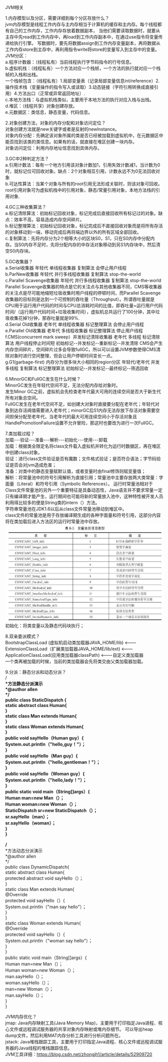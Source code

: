 JVM相关

1.内存模型以及分区，需要详细到每个分区存放什么？<br/>
jvm内存模型是线程工作内存与主内存相当于计算机的缓存和主内存。每个线程都有自己的工作内存，工作内存存放着数据副本，
当他们需要读取数据时，就要从主存中先read到工作内存中，再load到工作内存副本中，在通过use指令将变量传递给执行引擎。
写数据时，要先将数据assign到工作内存变量副本，再将数据从工作内存store到主存中，再利用指令write将store的变量写入到主存中的变量。<br/>
JVM分区：<br/>
a.程序计数器：（线程私有）当前线程执行字节码指令的行号信息。<br/>
b.虚拟机栈：（线程私有）一个方法对应一个栈帧，一个方法的执行就对应一个栈帧的入栈和出栈。<br/>
一个栈帧包含：（线程私有）1.局部变量表（记录局部变量信息int/reference）2.操作技术栈（变量操作的指令写入或读取）3.动态链接（字符引用转换成直接引用）4.方法出口（正常或异常返回地址）.<br/>
c.本地方法栈：与虚拟机栈类似，主要用于本地方法的执行对应入栈与出栈。<br/>
d.堆区：（线程共享）对象创建存放。<br/>
e.元数据区：类信息，静态变量，代码信息。<br/>

2.对象创建方法，对象的内存分配和对象访问定位？<br/>
对象创建方法就是new关键字或者是反射的newInstance。<br/>
对象内存分配：先确定该对象所属的类是否已经被加载到虚拟机中，在元数据区中能否找到该类的类信息。如果有的话，就直接在堆区创建一块内存。<br/>
对象访问定位：利用内存地址信息找到具体内存。<br/>

3.GC中2种判定方法？<br/>
a.引用计数法：每有一个地方引用该对象计数加1，引用失效计数减1，当计数为0时，就标记位可回收对象。缺点：2个对象相互引用，计数永远不为0无法回收对象<br/>
b.可达性算法：当某个对象与所有的root引用无法形成关联时，则该对象可回收。root引用对象可为虚拟机栈中的引用对象，静态/常量引用对象，本地方法栈的引用对象.<br/>

4.GC三种收集算法？<br/>
a.标记清除算法：初始标记回收对象，标记完成后直接回收所有标记过的对象。缺点：效率不高，容易造成内存空间碎片。<br/>
b.标记整理算法：初始标记回收对象，标记完成后不直接回收对象而是将所有存活的对象移动到一端，移动完成后再将端边界以外的所有区域全部回收。<br/>
c.复制算法：先将内存分为2个相等大小的区块S0，S1，只在S0内存中分配内存。当S0内存不足时，先将分配内存的中存活对象移动到另S1内存块中，然后清空S0内存块。<br/>

5.GC收集器？<br/>
a.Serial收集器 年轻代 单线程收集器 复制算法 会停止用户线程 <br/>
b.ParNew收集器 年轻代 并行多线程收集器 复制算法 stop-the-world <br/>
c.Parallel Scavenge收集器 年轻代 并行多线程收集器 复制算法  stop-the-world <br/>
Parallel Scavenge收集器的特点是它的关注点与其他收集器不同，CMS等收集器的关注点是尽可能地缩短垃圾收集时用户线程的停顿时间，而Parallel Scavenge 收集器的目标则是达到一个可控制的吞吐量（Throughput）。所谓吞吐量就是CPU用于运行用户代码的时间与CPU总消耗时间的比值，即吞吐量=运行用户代码时间/（运行用户代码时间+垃圾收集时间），虚拟机总共运行了100分钟，其中垃圾收集花掉1分钟，那吞吐量就是99%. <br/>
d.Serial Old收集器 老年代 单线程收集器 标记整理算法 会停止用户线程 <br/>
e.Parallel Old收集器 老年代 多线程收集器 标记整理算法 停止用户线程 <br/>
f.CMS(concurrent mark sweep）并发标记清除收集器 老年代 多线程 标记清除算法 用户线程停止时间短 初始标记--并发标记--重新标记--并发清除
CMS会产生内存空间碎片，空间碎片过多会导致fullGC，所以可以设置JVM参数使得CMS清除对象时进行空间整理，但会让用户停顿时间变长一点。 <br/>
g.G1(garbage-first) 内存分为很多块大小相同的region分区 年轻代/老年代 并发多线程 复制算法 标记整理算法 初始标记--并发标记--最终标记--筛选回收 <br/>

6.MinorGC和FullGC发生在什么时候？<br/>
MinorGC发生在年轻代空间不足，无法分配内存给对象时。<br/>
发生Minor GC之前，虚拟机会先检查老年代最大可用的连续空间是否大于新生代所有对象总空间。<br/>
FullGC发生在老年代空间不足，如创建大对象时直接要分配在老年代；年轻代对象到达存活阀值需要进入老年代；minorGC后S1内存无法存放下存活对象需要空间担保分配至老年代，当老年代的最大可用连续空间小于存活对象且HandlePromotionFailure设置不允许冒险，那这时也要改为进行一次FullGC。<br/>

7.类加载过程？<br/>
加载---验证---准备---解析---初始化---使用---卸载<br/>
加载：根据类全限定名将class文件载入虚拟机并转化为运行时数据区，再在堆区中创建class对象。<br/>
验证：进行class文件验证是否有魔数；文件格式验证；是否符合语法；字节码验证是否会对jvm造成危害；<br/>
准备：对类中的静态变量赋默认值，或者变量时由final修饰则赋变量值；<br/>
解析：将常量池中的符号引用解析为直接引用；常量池中主要存放两大类常量：字面量（Literal）和符号引用（Symbolic References）。
运行时常量池相对于Class文件常量池的另外一个重要特征是具备动态性，Java语言并不要求常量一定只有编译期才能产生，运行期间也可能将新的常量放入池中，这种特性被开发人员利用得比较多的便是String类的intern（）方法。<br/>
字符串常量池在JDK1.6以后从class文件常量池移动到堆区中。<br/>
class文件的常量池是用于存放编译期生成的各种字面量和符号引用，这部分内容将在类加载后进入方法区的运行时常量池中存放。<br/>
![image](https://github.com/cxAllen/interview/blob/master/%E5%B8%B8%E9%87%8F%E6%B1%A0.png)<br/>
初始化：将类变量以及静态代码块执行；<br/>

8.双亲委派模式？<br/>
BootstrapClassLoad (虚拟机启动类加载器JAVA_HOME/lib) <---ExtensionClassLoad（扩展类加载器JAVA_HOME/lib/ext) <---ApplicationClassLoad(应用类加载器classPath) <---自定义类加载器<br/>
一个类再被加载的时候，当前的类加载器会先将类交由父类加载器加载。<br/>

9.分派：静态分派和动态分派？</br>
/**</br>
*方法静态分派演示</br>
*@author allen</br>
*/</br>
public class StaticDispatch {</br>
static abstract class Human{</br>
}</br>
static class Man extends Human{</br>
}</br>
static class Woman extends Human{</br>
}</br>
public void sayHello（Human guy）{</br>
System.out.println（"hello,guy！"）；</br>
}</br>
public void sayHello（Man guy）{</br>
System.out.println（"hello,gentleman！"）；</br>
}</br>
public void sayHello（Woman guy）{</br>
System.out.println（"hello,lady！"）；</br>
}</br>
public static void main（String[]args）{</br>
Human man=new Man（）；</br>
Human woman=new Woman（）；</br>
StaticDispatch sr=new StaticDispatch（）；</br>
sr.sayHello（man）；</br>
sr.sayHello（woman）；</br>
}</br>
}</br>
</br>
/**</br>
*方法动态分派演示</br>
*@author allen</br>
*/</br>
public class DynamicDispatch{</br>
static abstract class Human{</br>
protected abstract void sayHello（）；</br>
}</br>
static class Man extends Human{</br>
@Override</br>
protected void sayHello（）{</br>
System.out.println（"man say hello"）；</br>
}</br>
}</br>
static class Woman extends Human{</br>
@Override</br>
protected void sayHello（）{</br>
System.out.println（"woman say hello"）；</br>
}</br>
}</br>
public static void main（String[]args）{</br>
Human man=new Man（）；</br>
Human woman=new Woman（）；</br>
man.sayHello（）；</br>
woman.sayHello（）；</br>
man=new Woman（）；</br>
man.sayHello（）；</br>
}</br>
}</br>

JVM内存优化？</br>
jmap: Java内存映射工具(Java Memory Map)，主要用于打印指定Java进程、核心文件或远程调试服务器的共享对象内存映射或堆内存细节。 可以导出heap dump文件，然后利用MAT内存分析工具进行分析问题所在。</br>
jstack: Java堆栈跟踪工具，主要用于打印指定Java进程、核心文件或远程调试服务器的Java线程的堆栈跟踪信息。<br/>
JVM工具详细：https://blog.csdn.net/zhongjh1/article/details/52909720

